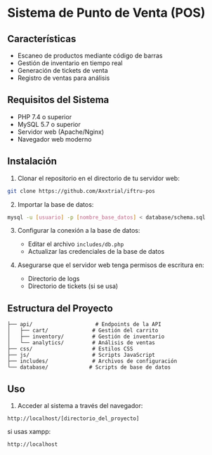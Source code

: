 # Sistema de Punto de Venta (POS)

## Características

- Escaneo de productos mediante código de barras
- Gestión de inventario en tiempo real
- Generación de tickets de venta
- Registro de ventas para análisis

## Requisitos del Sistema

- PHP 7.4 o superior
- MySQL 5.7 o superior
- Servidor web (Apache/Nginx)
- Navegador web moderno

## Instalación

1. Clonar el repositorio en el directorio de tu servidor web:
```bash
git clone https://github.com/Axxtrial/iftru-pos
```

2. Importar la base de datos:
```bash
mysql -u [usuario] -p [nombre_base_datos] < database/schema.sql
```

3. Configurar la conexión a la base de datos:
   - Editar el archivo `includes/db.php`
   - Actualizar las credenciales de la base de datos

4. Asegurarse que el servidor web tenga permisos de escritura en:
   - Directorio de logs
   - Directorio de tickets (si se usa)

## Estructura del Proyecto

```
├── api/                    # Endpoints de la API
│   ├── cart/              # Gestión del carrito
│   ├── inventory/         # Gestión de inventario
│   └── analytics/         # Análisis de ventas
├── css/                   # Estilos CSS
├── js/                    # Scripts JavaScript
├── includes/              # Archivos de configuración
└── database/             # Scripts de base de datos
```

## Uso

1. Acceder al sistema a través del navegador:
```
http://localhost/[directorio_del_proyecto]
```
si usas xampp:
```
http://localhost
```
#
